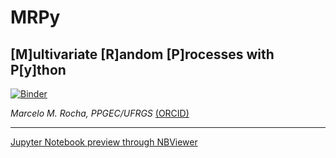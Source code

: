# MRPy   
## [M]ultivariate [R]andom [P]rocesses with P[y]thon   

[![Binder](https://mybinder.org/badge_logo.svg)](https://mybinder.org/v2/gh/mmaiarocha/MRPy/master)

_Marcelo M. Rocha, PPGEC/UFRGS_ [(ORCID)](https://orcid.org/0000-0001-5640-1020)

---

[Jupyter Notebook preview through NBViewer](https://nbviewer.jupyter.org/github/mmaiarocha/MRPy/blob/master/MRPy_Notebook.ipynb?flush_cache=true)
